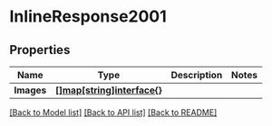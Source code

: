 # InlineResponse2001

## Properties

Name | Type | Description | Notes
------------ | ------------- | ------------- | -------------
**Images** | [**[]map[string]interface{}**](map[string]interface{}.md) |  | 

[[Back to Model list]](../README.md#documentation-for-models) [[Back to API list]](../README.md#documentation-for-api-endpoints) [[Back to README]](../README.md)


